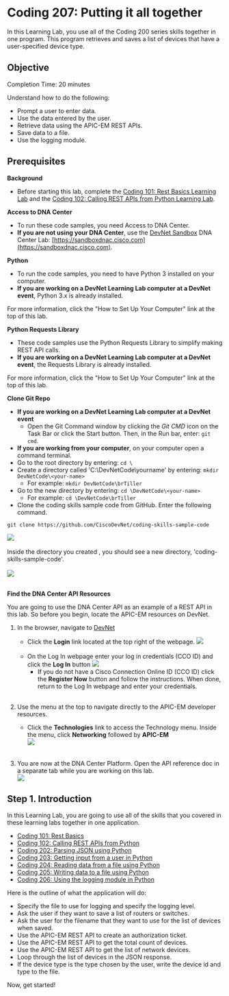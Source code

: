 # Coding 207: Putting it all together

In this Learning Lab, you use all of the Coding 200 series skills together in one program. This program retrieves and saves a list of devices that have a user-specified device type.


## Objective ##

Completion Time: 20 minutes

Understand how to do the following:
* Prompt a user to enter data.
* Use the data entered by the user.
* Retrieve data using the APIC-EM REST APIs.
* Save data to a file.
* Use the logging module.


## Prerequisites

**Background**
* Before starting this lab, complete the [Coding 101: Rest Basics Learning Lab](/lab/coding-101-rest-basics-ga/step/1) and the [Coding 102: Calling REST APIs from Python Learning Lab](/lab/coding-102-rest-python-ga/step/1).

**Access to DNA Center**
* To run these code samples, you need Access to DNA Center.
* **If you are not using your DNA Center**, use the [DevNet Sandbox](https://developer.cisco.com/site/devnet/sandbox/) DNA Center Lab: [https://sandboxdnac.cisco.com](https://sandboxdnac.cisco.com).

**Python**
* To run the code samples, you need to have Python 3 installed on your computer.
* **If you are working on a DevNet Learning Lab computer at a DevNet event**, Python 3.x is already installed.

For more information, click the "How to Set Up Your Computer" link at the top of this lab.

**Python Requests Library**
* These code samples use the Python Requests Library to simplify making REST API calls.
* **If you are working on a DevNet Learning Lab computer at a DevNet event**, the Requests Library is already installed.

For more information, click the "How to Set Up Your Computer" link at the top of this lab.

**Clone Git Repo**
* **If you are working on a DevNet Learning Lab computer at a DevNet event**
    * Open the Git Command window by clicking the *Git CMD* icon on the Task Bar or click the Start button. Then, in the Run bar, enter: `git cmd`.
* **If you are working from your computer**, on your computer open a command terminal.
* Go to the root directory by entering: `cd \`
* Create a directory called 'C:\DevNetCode\yourname' by entering: `mkdir DevNetCode\<your-name>`
    * For example: `mkdir DevNetCode\brTiller`
* Go to the new directory by entering: `cd \DevNetCode\<your-name>`
    * For example: `cd \DevNetCode\brTiller`
* Clone the coding skills sample code from GitHub. Enter the following command.
```
git clone https://github.com/CiscoDevNet/coding-skills-sample-code
```
![](/posts/files/coding-207-putting-it-together-ga/assets/images/github-clone.png)<br/><br/>
Inside the directory you created , you should see a new directory, 'coding-skills-sample-code'.<br/><br/>
![](/posts/files/coding-207-putting-it-together-ga/assets/images/github-clone-listing.png)<br/><br/>


**Find the DNA Center API Resources**

You are going to use the DNA Center API as an example of a REST API in this lab. So before you begin, locate the APIC-EM resources on DevNet.

1. In the browser, navigate to <a href="https://developer.cisco.com" target="_blank">DevNet</a>
    * Click the **Login** link located at the top right of the webpage.
    ![](/posts/files/coding-207-putting-it-together-ga/assets/images/login.png)<br/><br/>        
    * On the Log In webpage enter your log in credentials (CCO ID) and click the **Log In** button
    ![](/posts/files/coding-207-putting-it-together-ga/assets/images/register.png)<br/>
       * If you do not have a Cisco Connection Online ID (CCO ID) click the **Register Now** button and follow the instructions. When done, return to the Log In webpage and enter your credentials.
<br/><br/>
2. Use the menu at the top to navigate directly to the APIC-EM developer resources.
   * Click the **Technologies** link to access the Technology menu. Inside the menu, click **Networking**  followed by **APIC-EM**<br/>
![](/posts/files/coding-207-putting-it-together-ga/assets/images/Menu.png)
    <br/><br/>

3. You are now at the DNA Center Platform. Open the API reference doc in a separate tab while you are working on this lab.<br/>
![](/posts/files/coding-207-putting-it-together-ga/assets/images/Ref.png)
## Step 1. Introduction

In this Learning Lab, you are going to use all of the skills that you covered in these learning labs together in one application.

* [Coding 101: Rest Basics](/lab/coding-101-rest-basics-ga/step/1)
* [Coding 102: Calling REST APIs from Python](/lab/coding-102-rest-python-ga/step/1)
* [Coding 202: Parsing JSON using Python](/lab/coding-202-parsing-json/step/1)
* [Coding 203: Getting input from a user in Python](/lab/coding-203-getting-input/step/1)
* [Coding 204: Reading data from a file using Python](/lab/coding-204-reading-a-file/step/1)
* [Coding 205: Writing data to a file using Python](/lab/coding-205-writing-file-ga/step/1)
* [Coding 206: Using the logging module in Python](/lab/coding-206-logging/step/1)

Here is the outline of what the application will do:

* Specify the file to use for logging and specify the logging level.
* Ask the user if they want to save a list of routers or switches.
* Ask the user for the filename that they want to use for the list of devices when saved.
* Use the APIC-EM REST API to create an authorization ticket.
* Use the APIC-EM REST API to get the total count of devices.
* Use the APIC-EM REST API to get the list of network devices.
* Loop through the list of devices in the JSON response.
* If the device type is the type chosen by the user, write the device id and type to the file.


Now, get started!
